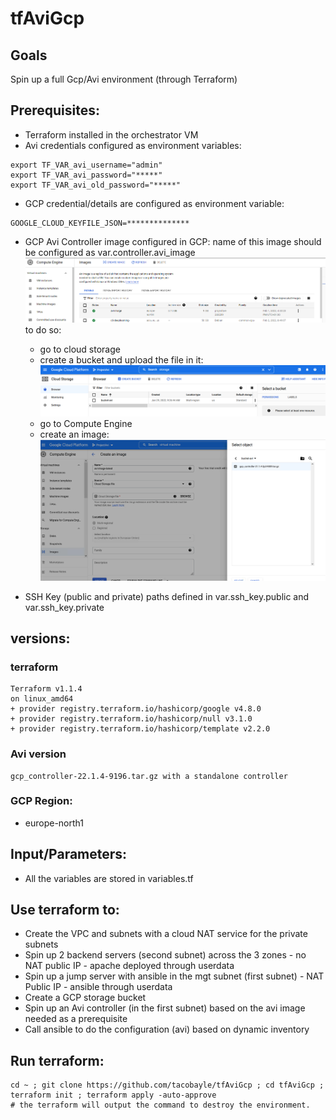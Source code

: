 # tfAviGcp

## Goals
Spin up a full Gcp/Avi environment (through Terraform)

## Prerequisites:
- Terraform installed in the orchestrator VM
- Avi credentials configured as environment variables:
```
export TF_VAR_avi_username="admin"
export TF_VAR_avi_password="*****"
export TF_VAR_avi_old_password="*****"
```
- GCP credential/details are configured as environment variable:
```
GOOGLE_CLOUD_KEYFILE_JSON=**************
```
- GCP Avi Controller image configured in GCP: name of this image should be configured as var.controller.avi_image
![img_2.png](img/img_0.png)
to do so:
  - go to cloud storage
  - create a bucket and upload the file in it:
![img.png](img/img_1.png)
  - go to Compute Engine
  - create an image:
![img_1.png](img/img_2.png)
    
- SSH Key (public and private) paths defined in var.ssh_key.public and var.ssh_key.private 


## versions:

### terraform
```
Terraform v1.1.4
on linux_amd64
+ provider registry.terraform.io/hashicorp/google v4.8.0
+ provider registry.terraform.io/hashicorp/null v3.1.0
+ provider registry.terraform.io/hashicorp/template v2.2.0
```

### Avi version
```
gcp_controller-22.1.4-9196.tar.gz with a standalone controller
```

### GCP Region:
- europe-north1

## Input/Parameters:

- All the variables are stored in variables.tf

## Use terraform to:
- Create the VPC and subnets with a cloud NAT service for the private subnets
- Spin up 2 backend servers (second subnet) across the 3 zones - no NAT public IP - apache deployed through userdata
- Spin up a jump server with ansible in the mgt subnet (first subnet) - NAT Public IP - ansible through userdata
- Create a GCP storage bucket
- Spin up an Avi controller (in the first subnet) based on the avi image needed as a prerequisite
- Call ansible to do the configuration (avi) based on dynamic inventory

## Run terraform:
```
cd ~ ; git clone https://github.com/tacobayle/tfAviGcp ; cd tfAviGcp ; terraform init ; terraform apply -auto-approve
# the terraform will output the command to destroy the environment.
```
